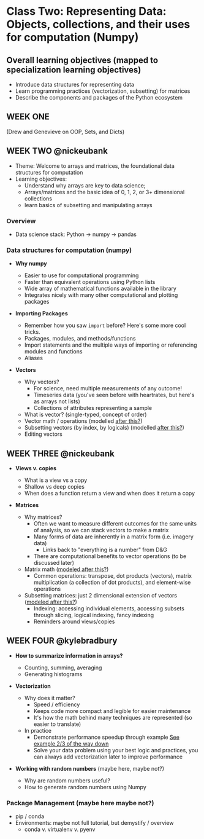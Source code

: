 # Class Two: Representing Data: Objects, collections, and their uses for computation (Numpy)

## Overall learning objectives (mapped to specialization learning objectives)

- Introduce data structures for representing data
- Learn programming practices (vectorization, subsetting) for matrices
- Describe the components and packages of the Python ecosystem

## WEEK ONE

(Drew and Genevieve on OOP, Sets, and Dicts)

## WEEK TWO @nickeubank

- Theme: Welcome to arrays and matrices, the foundational data structures for computation
- Learning objectives:
  - Understand why arrays are key to data science;
  - Arrays/matrices and the basic idea of 0, 1, 2, or 3+ dimensional collections
  - learn basics of subsetting and manipulating arrays

### Overview

- Data science stack: Python -> numpy -> pandas

### Data structures for computation (numpy)

- **Why numpy**
  - Easier to use for computational programming
  - Faster than equivalent operations using Python lists
  - Wide array of mathematical functions available in the library
  - Integrates nicely with many other computational and plotting packages

- **Importing Packages**
  - Remember how you saw `import` before? Here's some more cool tricks.
  - Packages, modules, and methods/functions
  - Import statements and the multiple ways of importing or referencing modules and functions
  - Aliases

- **Vectors**
  - Why vectors?
    - For science, need multiple measurements of any outcome!
    - Timeseries data (you've seen before with heartrates, but here's as arrays not lists)
    - Collections of attributes representing a sample
  - What is vector? (single-typed, concept of order)
  - Vector math / operations (modelled [after this?](https://cm4ss.com/html/intro_to_vectors.html))
  - Subsetting vectors (by index, by logicals) (modelled [after this?](https://cm4ss.com/html/manipulating_vectors.html))
  - Editing vectors

## WEEK THREE @nickeubank

- **Views v. copies**
  - What is a view vs a copy
  - Shallow vs deep copies
  - When does a function return a view and when does it return a copy

- **Matrices**
  - Why matrices?
    - Often we want to measure different outcomes for the same units of analysis, so we can stack vectors to make a matrix
    - Many forms of data are inherently in a matrix form (i.e. imagery data)
      - Links back to "everything is a number" from D&G
    - There are computational benefits to vector operations (to be discussed later)
  - Matrix math ([modeled after this?](https://cm4ss.com/html/intro_to_matrices.html))
    - Common operations: transpose, dot products (vectors), matrix multiplication (a collection of dot products), and element-wise operations
  - Subsetting matrices: just 2 dimensional extension of vectors ([modeled after this?](https://cm4ss.com/html/manipulating_matrices.html))
    - Indexing: accessing individual elements, accessing subsets through slicing, logical indexing, fancy indexing
    - Reminders around views/copies

## WEEK FOUR @kylebradbury

- **How to summarize information in arrays?**
  - Counting, summing, averaging
  - Generating histograms

- **Vectorization**
  - Why does it matter?
    - Speed / efficiency
    - Keeps code more compact and legible for easier maintenance
    - It's how the math behind many techniques are represented (so easier to translate)
  - In practice
    - Demonstrate performance speedup through example [See example 2/3 of the way down](https://github.com/kylebradbury/python/blob/master/python_3.1_numpy.ipynb)
    - Solve your data problem using your best logic and practices, you can always add vectorization later to improve performance

- **Working with random numbers** (maybe here, maybe not?)
  - Why are random numbers useful?
  - How to generate random numbers using Numpy

### Package Management (maybe here maybe not?)

- pip / conda
- Environments: maybe not full tutorial, but demystify / overview
  - conda v. virtualenv v. pyenv
